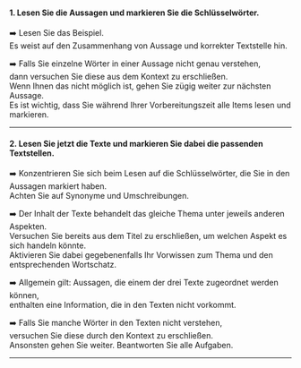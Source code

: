 #### 1. Lesen Sie die Aussagen und markieren Sie die Schlüsselwörter.
➡️ Lesen Sie das Beispiel.  
Es weist auf den Zusammenhang von Aussage und korrekter Textstelle hin.

➡️ Falls Sie einzelne Wörter in einer Aussage nicht genau verstehen,  
dann versuchen Sie diese aus dem Kontext zu erschließen.  
Wenn Ihnen das nicht möglich ist, gehen Sie zügig weiter zur nächsten Aussage.  
Es ist wichtig, dass Sie während Ihrer Vorbereitungszeit alle Items lesen und markieren.

---

#### 2. Lesen Sie jetzt die Texte und markieren Sie dabei die passenden Textstellen.
➡️ Konzentrieren Sie sich beim Lesen auf die Schlüsselwörter, die Sie in den Aussagen markiert haben.  
Achten Sie auf Synonyme und Umschreibungen.

➡️ Der Inhalt der Texte behandelt das gleiche Thema unter jeweils anderen Aspekten.  
Versuchen Sie bereits aus dem Titel zu erschließen, um welchen Aspekt es sich handeln könnte.  
Aktivieren Sie dabei gegebenenfalls Ihr Vorwissen zum Thema und den entsprechenden Wortschatz.

➡️ Allgemein gilt: Aussagen, die einem der drei Texte zugeordnet werden können,  
enthalten eine Information, die in den Texten nicht vorkommt.

➡️ Falls Sie manche Wörter in den Texten nicht verstehen,  
versuchen Sie diese durch den Kontext zu erschließen.  
Ansonsten gehen Sie weiter. Beantworten Sie alle Aufgaben.

---

